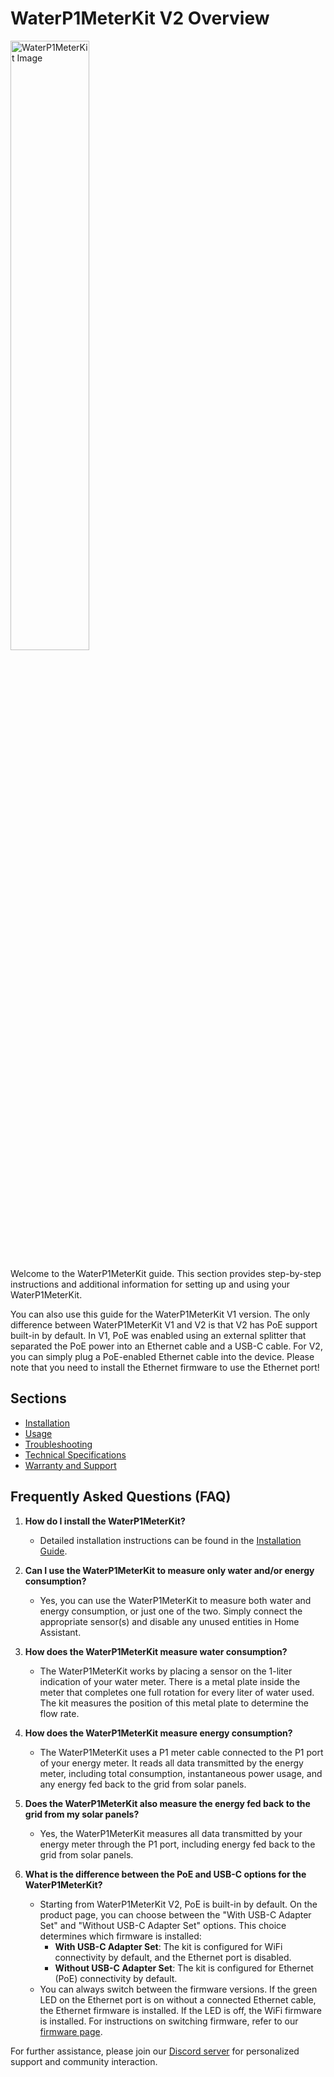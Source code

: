 # WaterP1MeterKit V2 Overview

<img src="/images/waterp1meterkit/waterp1meterkit-product-shop.png" alt="WaterP1MeterKit Image" style="width: 50%;">

Welcome to the WaterP1MeterKit guide. This section provides step-by-step instructions and additional information for setting up and using your WaterP1MeterKit. 

You can also use this guide for the WaterP1MeterKit V1 version. The only difference between WaterP1MeterKit V1 and V2 is that V2 has PoE support built-in by default. In V1, PoE was enabled using an external splitter that separated the PoE power into an Ethernet cable and a USB-C cable. For V2, you can simply plug a PoE-enabled Ethernet cable into the device. Please note that you need to install the Ethernet firmware to use the Ethernet port!

## Sections

- [Installation](installation)
- [Usage](usage)
- [Troubleshooting](troubleshooting)
- [Technical Specifications](technical-specifications)
- [Warranty and Support](warranty-and-support)

## Frequently Asked Questions (FAQ)

1. **How do I install the WaterP1MeterKit?**
   - Detailed installation instructions can be found in the [Installation Guide](installation).

2. **Can I use the WaterP1MeterKit to measure only water and/or energy consumption?**
   - Yes, you can use the WaterP1MeterKit to measure both water and energy consumption, or just one of the two. Simply connect the appropriate sensor(s) and disable any unused entities in Home Assistant.

3. **How does the WaterP1MeterKit measure water consumption?**
   - The WaterP1MeterKit works by placing a sensor on the 1-liter indication of your water meter. There is a metal plate inside the meter that completes one full rotation for every liter of water used. The kit measures the position of this metal plate to determine the flow rate.

4. **How does the WaterP1MeterKit measure energy consumption?**
   - The WaterP1MeterKit uses a P1 meter cable connected to the P1 port of your energy meter. It reads all data transmitted by the energy meter, including total consumption, instantaneous power usage, and any energy fed back to the grid from solar panels.

5. **Does the WaterP1MeterKit also measure the energy fed back to the grid from my solar panels?**
   - Yes, the WaterP1MeterKit measures all data transmitted by your energy meter through the P1 port, including energy fed back to the grid from solar panels.

6. **What is the difference between the PoE and USB-C options for the WaterP1MeterKit?**
   - Starting from WaterP1MeterKit V2, PoE is built-in by default. On the product page, you can choose between the "With USB-C Adapter Set" and "Without USB-C Adapter Set" options. This choice determines which firmware is installed:
     - **With USB-C Adapter Set**: The kit is configured for WiFi connectivity by default, and the Ethernet port is disabled.
     - **Without USB-C Adapter Set**: The kit is configured for Ethernet (PoE) connectivity by default.
   - You can always switch between the firmware versions. If the green LED on the Ethernet port is on without a connected Ethernet cable, the Ethernet firmware is installed. If the LED is off, the WiFi firmware is installed. For instructions on switching firmware, refer to our [firmware page](https://smarthomeshop.io/firmware).

For further assistance, please join our [Discord server](https://smarthomeshop.io/discord) for personalized support and community interaction.